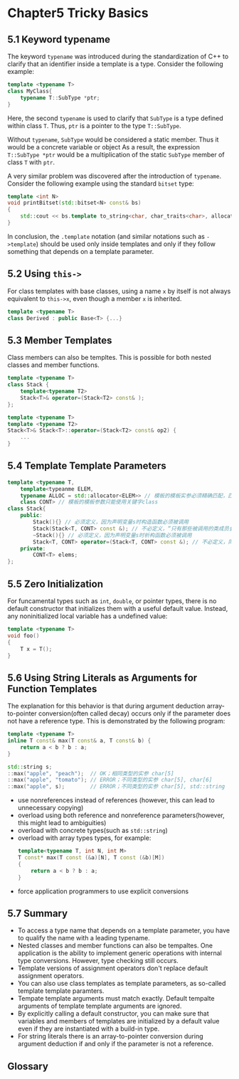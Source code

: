 # Chapter5 Tricky Basics



## 5.1 Keyword typename

The keyword `typename` was introduced during the standardization of C++ to clarify that an identifier inside a template is a type. Consider the following example:

```c++
template <typename T>
class MyClass{
    typename T::SubType *ptr;
}
```

Here, the second `typename` is used to clarify that `SubType` is a type defined within class  `T`. Thus, `ptr` is a pointer to the type `T::SubType`.

Without `typename`, `SubType` would be considered a static member. Thus it would be a concrete variable or object As a result, the expression `T::SubType *ptr` would be a multiplication of the static `SubType` member of class `T` with `ptr`.

A very similar problem was discovered after the introduction of `typename`. Consider the following example using the standard `bitset` type:

```c++
template <int N>
void printBitset(std::bitset<N> const& bs)
{
    std::cout << bs.template to_string<char, char_traits<char>, allocator<char> >();
}
```

In conclusion, the `.template` notation (and similar notations such as `->template`) should be used only inside templates and only if they follow something that depends on a template parameter.



## 5.2 Using `this->`

For class templates with base classes, using a name `x` by itself is not always equivalent to `this->x`, even though a member `x` is inherited.

```c++
template <typename T>
class Derived : public Base<T> {...}
```



## 5.3 Member Templates

Class members can also be templtes. This is possible for both nested classes and member functions.

```c++
template <typename T>
class Stack {
    template<typename T2>
    Stack<T>& operator=(Stack<T2> const& );
};

template <typename T>
template <typename T2>
Stack<T>& Stack<T>::operator=(Stack<T2> const& op2) {
    ...
}
```



## 5.4 Template Template Parameters

```c++
template <typename T, 
    template<typeanme ELEM, 
    typename ALLOC = std::allocator<ELEM>> // 模板的模板实参必须精确匹配，匹配时并不会考虑“模板的模板实参”的缺省模板实参，必须显式指出这个ALLOC！
    class CONT> // 模板的模板参数只能使用关键字class
class Stack{
    public:
        Stack(){} // 必须定义，因为声明变量s时构造函数必须被调用
        Stack(Stack<T, CONT> const &); // 不必定义，“只有那些被调用的类成员会被实例化”
        ~Stack(){} // 必须定义，因为声明变量s时析构函数必须被调用
        Stack<T, CONT> operator=(Stack<T, CONT> const &); // 不必定义，同上
    private:
        CONT<T> elems;
};
```



## 5.5 Zero Initialization

For funcamental types such as `int`, `double`, or pointer types, there is no default constructor that initializes them with a useful default value. Instead, any noninitialized local variable has a undefined value:

```c++
template <typename T>
void foo()
{
    T x = T();
}

```



## 5.6 Using String Literals as Arguments for Function Templates

The explanation for this behavior is that during argument deduction array-to-pointer conversion(often called decay) occurs only if the parameter does not have a reference type. This is demonstrated by the following program:

```c++
template <typename T>
inline T const& max(T const& a, T const& b) {
    return a < b ? b : a;
}

std::string s;
::max("apple", "peach");  // OK；相同类型的实参 char[5]
::max("apple", "tomato"); // ERROR；不同类型的实参 char[5], char[6]
::max("apple", s);        // ERROR；不同类型的实参 char[5], std::string

```

- use nonreferences instead of references (however, this can lead to unnecessary copying)
- overload using both reference and nonreference parameters(however, this might lead to ambiguities)
- overload with concrete types(such as `std::string`)
- overload with array types types, for example:
    ```c++
    template<typename T, int N, int M>
    T const* max(T const (&a)[N], T const (&b)[M])
    {
        return a < b ? b : a;
    } 
    ```
- force application programmers to use explicit conversions



## 5.7 Summary

- To access a type name that depends on a template parameter, you have to qualify the name with a leading typename.
- Nested classes and member functions can also be tempaltes. One application is the ability to implement generic operations with internal type conversions. However, type checking still occurs.
- Template versions of assignment operators don't replace default assignment operators.
- You can also use class templates as template parameters, as so-called template template paramters.
- Tempate template arguments must match exactly. Default tempalte arguments of template template arguments are ignored.
- By explicitly calling a default constructor, you can make sure that variables and members of templates are initialized by a default value even if they are instantiated with a build-in type.
- For string literals there is an array-to-pointer conversion during argument deduction if and only if the parameter is not a reference.



## Glossary

<div style="width: 50%; float:left;"></div>
<div style="width: 50%; float:left;"></div>
<div style="width: 50%; float:left;"></div>
<div style="width: 50%; float:left;"></div>
<div style="width: 50%; float:left;"></div>
<div style="width: 50%; float:left;"></div>
<div style="width: 50%; float:left;"></div>
<div style="width: 50%; float:left;"></div>
<div style="width: 50%; float:left;"></div>
